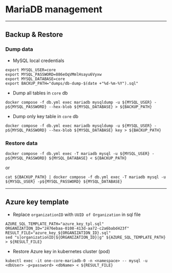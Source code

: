 # MariaDB management

---

## Backup & Restore

### Dump data

- MySQL local credentials

```shell
export MYSQL_USER=core
export MYSQL_PASSWORD=886eOqVMmlHsayu6Vyxw
export MYSQL_DATABASE=core
export BACKUP_PATH="dumps/db-dump-$(date +"%d-%m-%Y").sql"
```

- Dump all tables in `core` db

```shell
docker compose -f db.yml exec mariadb mysqldump -u ${MYSQL_USER} -p${MYSQL_PASSWORD} --hex-blob ${MYSQL_DATABASE} > ${BACKUP_PATH}
```

- Dump only key table in `core` db

```shell
docker compose -f db.yml exec mariadb mysqldump -u ${MYSQL_USER} -p${MYSQL_PASSWORD} --hex-blob ${MYSQL_DATABASE} key > ${BACKUP_PATH}
```

### Restore data

```shell
docker compose -f db.yml exec -T mariadb mysql -u ${MYSQL_USER} -p${MYSQL_PASSWORD} ${MYSQL_DATABASE} < ${BACKUP_PATH}
```

or

```shell
cat ${BACKUP_PATH} | docker compose -f db.yml exec -T mariadb mysql -u ${MYSQL_USER} -p${MYSQL_PASSWORD} ${MYSQL_DATABASE}
```

---

## Azure key template

- Replace `organizationID` with `UUID of Organization` in sql file

```shell
AZURE_SQL_TEMPLATE_PATH="azure_key_tpl.sql"
ORGANIZATION_ID="2476ebaa-0108-413d-aa72-c2a6babd423f"
RESULT_FILE="azure_key_${ORGANIZATION_ID}.sql"
sed "s|organizationID|${ORGANIZATION_ID}|g" ${AZURE_SQL_TEMPLATE_PATH} > ${RESULT_FILE}
```

- Restore Azure key in kubernetes cluster (pod)

```shell
kubectl exec -it one-core-mariadb-0 -n <namespace> -- mysql -u <dbUser> -p<password> <dbName> < ${RESULT_FILE}
```
